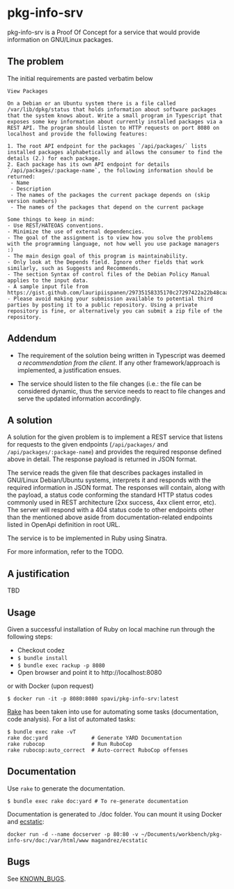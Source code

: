 pkg-info-srv
=================

pkg-info-srv is a Proof Of Concept for a service that would provide information on GNU/Linux packages.

The problem
-------------

The initial requirements are pasted verbatim below

```
View Packages

On a Debian or an Ubuntu system there is a file called /var/lib/dpkg/status that holds information about software packages that the system knows about. Write a small program in Typescript that exposes some key information about currently installed packages via a REST API. The program should listen to HTTP requests on port 8080 on localhost and provide the following features:

1. The root API endpoint for the packages `/api/packages/` lists installed packages alphabetically and allows the consumer to find the details (2.) for each package.
2. Each package has its own API endpoint for details `/api/packages/:package-name`, the following information should be returned:
 - Name
 - Description
 - The names of the packages the current package depends on (skip version numbers)
 - The names of the packages that depend on the current package

Some things to keep in mind:
- Use REST/HATEOAS conventions.
- Minimize the use of external dependencies.
- The goal of the assignment is to view how you solve the problems with the programming language, not how well you use package managers :)
- The main design goal of this program is maintainability.
- Only look at the Depends field. Ignore other fields that work similarly, such as Suggests and Recommends.
- The section Syntax of control files of the Debian Policy Manual applies to the input data.
- A sample input file from https://gist.github.com/lauripiispanen/29735158335170c27297422a22b48caa
- Please avoid making your submission available to potential third parties by posting it to a public repository. Using a private repository is fine, or alternatively you can submit a zip file of the repository.
```

Addendum
---------

- The requirement of the solution being written in Typescript was deemed _a recommendation from the client_. If any other framework/approach is implemented, a justification ensues.

- The service should listen to the file changes (i.e.: the file can be considered dynamic, thus the service needs to react to file changes and serve the updated information accordingly.

A solution
------------

A solution for the given problem is to implement a REST service that listens for requests to the given endpoints (`/api/packages/` and `/api/packages/:package-name`) and provides the required response defined above in detail. The response payload is returned in JSON format.

The service reads the given file that describes packages installed in GNU/Linux Debian/Ubuntu systems, interprets it and responds with the required information in JSON format. The responses will contain, along with the payload, a status code conforming the standard HTTP status codes commonly used in REST architecture (2xx success, 4xx client error, etc). The server will respond with a 404 status code to other endpoints other than the mentioned above aside from documentation-related endpoints listed in OpenApi definition in root URL.

The service is to be implemented in Ruby using Sinatra.

For more information, refer to the TODO.

A justification
-----------------

TBD

Usage
------

Given a successful installation of Ruby on local machine run through the following steps:

- Checkout codez
- `$ bundle install`
- `$ bundle exec rackup -p 8080`
- Open browser and point it to http://localhost:8080

or with Docker (upon request)

```
$ docker run -it -p 8080:8080 spavi/pkg-info-srv:latest
```


[Rake](https://github.com/ruby/rake) has been taken into use for automating
some tasks (documentation, code analysis). For a list of automated tasks:

```
$ bundle exec rake -vT
rake doc:yard              # Generate YARD Documentation
rake rubocop               # Run RuboCop
rake rubocop:auto_correct  # Auto-correct RuboCop offenses
```

Documentation
-----
Use `rake` to generate the documentation.

```
$ bundle exec rake doc:yard # To re-generate documentation
```

Documentation is generated to ./doc folder. You can mount it using Docker and [ecstatic](https://github.com/magandrez/ecstatic):

```
docker run -d --name docserver -p 80:80 -v ~/Documents/workbench/pkg-info-srv/doc:/var/html/www magandrez/ecstatic
```

Bugs
-----

See [KNOWN_BUGS](KNOWN_BUGS.md).
